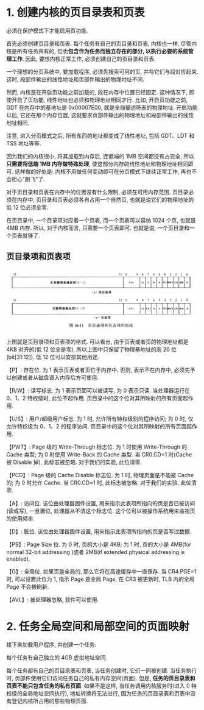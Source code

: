 # 1. 创建内核的页目录表和页表

必须在保护模式下才能启用页功能.

首先必须创建页目录和页表. 每个任务有自己的页目录和页表, 内核也一样, 尽管内核是所有任务共有的, 但也**包含作为任务而独立存在的部分, 以执行必要的系统管理工作**. 因此, 要想内核正常工作, 必须创建自己的页目录和页表.

一个理想的分页系统中, 要加载程序, 必须先搜索可用的页, 并将它们与段对应起来. 这时, 段部件输出的线性地址和页部件输出的物理地址不同.

然而, 内核是在开启页功能之前加载的, 段在内存中位置已经固定. 这种情况下, 即使开启了页功能, 线性地址也必须和物理地址相同才行. 比如, 开启页功能之前, GDT 在内存中的基地址是 0x00007E00, 就是全局描述符表的物理地址. 开启功能以后, 它还在那个内存位置, 这就要求页部件输出的物理地址和段部件输出的线性地址相同.

注意, 进入分页模式之后, 所有东西的地址都变成了线性地址, 包括 GDT、LDT 和 TSS 地址等等.

因为我们的内核很小, 将其加载到内存后, 连低端的 1MB 空间都没有占完全, 所以**只需要将低端 1MB 内存做特殊处理**, 使这部分内存的线性地址和物理地址相同即可. 这样做的好处是: 内核不用做任何变动即可在分页模式下继续正常工作, 再也不会担心"跑飞"了.

对于页目录和页表在内存中的位置没有什么限制, 必须在可用内存范围. 页目录必须在内存中, 页目录和页表必须各自占用一个自然页, 也就是说它们的物理地址的低 12 位必须全零.

在页目录中, 一个目录项对应着一个页表, 而一个页表可以容纳 1024 个页, 也就是 4MB 内存. 所以, 对于内核而言, 只需要一个页表即可. 也就是说, 一个页目录和一个页表就够了.

## 页目录项和页表项

![config](images/13.png)

上图就是页目录项和页表项的格式. 可以看出, 由于页表或者页的物理地址都是 4KB 对齐的(低 12 位全是零), 所以上图中只保留了物理基地址的高 20 位(bit[31:12]). 低 12 位可以安排其他用途.

【P】: 存在位. 为 1 表示页表或者页位于内存中. 否则, 表示不在内存中, 必须先予以创建或者从磁盘调入内存后方可使用.

【R/W】: 读写标志. 为 1 表示页面可以被读写, 为 0 表示只读. 当处理器运行在 0、1、2 特权级时, 此位不起作用. 页目录中的这个位对其所映射的所有页面起作用.

【U/S】: 用户/超级用户标志. 为 1 时, 允许所有特权级别的程序访问; 为 0 时, 仅允许特权级为 0、1、2 的程序访问. 页目录中的这个位对其所映射的所有页面起作用.

【PWT】: Page 级的 Write-Through 标志位. 为 1 时使用 Write-Through 的 Cache 类型; 为 0 时使用 Write-Back 的 Cache 类型. 当 CR0.CD=1 时(Cache 被 Disable 掉), 此标志被忽略. 对于我们的实验, 此位清零.

【PCD】: Page 级的 Cache Disable 标志位. 为 1 时, 物理页面是不能被 Cache 的; 为 0 时允许 Cache. 当 CR0.CD=1 时, 此标志被忽略. 对于我们的实验, 此位清零.

【A】: 访问位. 该位由处理器固件设置, 用来指示此表项所指向的页是否已被访问(读或写), 一旦置位, 处理器从不清这个标志位. 这个位可以被操作系统用来监视页的使用频率.

【D】: 脏位. 该位由处理器固件设置, 用来指示此表项所指向的页是否写过数据.

【PS】: Page Size 位. 为 0 时, 页的大小是 4KB; 为 1 时, 页的大小是 4MB(for normal 32-bit addressing )或者 2MB(if extended physical addressing is enabled).

【G】: 全局位. 如果页是全局的, 那么它将在高速缓存中一直保存. 当 CR4.PGE=1 时, 可以设置此位为 1, 指示 Page 是全局 Page, 在 CR3 被更新时, TLB 内的全局 Page 不会被刷新.

【AVL】: 被处理器忽略, 软件可以使用.

# 2. 任务全局空间和局部空间的页面映射

接下来加载用户程序, 并创建一个任务.

每个任务有自己独立的 4GB 虚拟地址空间.

每个任务都有自己的页目录表和页表, 当任务创建时, 它们一同被创建. 当任务执行时, 页部件使用它们访问任务自己的私有内存空间(页面). 但是, **任务的页目录表和页表不能只包含任务的私有页面**. 如果不是这样, 当任务调用内核服务时(进入 0 特权级的全局地址空间执行), 地址转换将无法进行, 因为任务的页目录表和页表中没有登记内核所占用的那些物理页面.